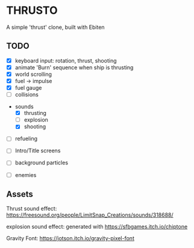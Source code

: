 # THRUSTO

A simple 'thrust' clone, built with Ebiten

## TODO

 - [x] keyboard input: rotation, thrust, shooting
 - [x] animate 'Burn' sequence when ship is thrusting
 - [x] world scrolling
 - [x] fuel -> impulse
 - [x] fuel gauge
 - [ ] collisions
 - sounds
    - [x] thrusting
    - [ ] explosion
    - [x] shooting
 - [ ] refueling
 - [ ] Intro/Title screens
 - [ ] background particles
 - [ ] enemies



## Assets

Thrust sound effect: https://freesound.org/people/LimitSnap_Creations/sounds/318688/

explosion sound effect: generated with https://sfbgames.itch.io/chiptone

Gravity Font: https://jotson.itch.io/gravity-pixel-font